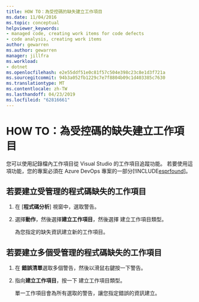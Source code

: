```yaml
---
title: HOW TO：為受控碼的缺失建立工作項目
ms.date: 11/04/2016
ms.topic: conceptual
helpviewer_keywords:
- managed code, creating work items for code defects
- code analysis, creating work items
author: gewarren
ms.author: gewarren
manager: jillfra
ms.workload:
- dotnet
ms.openlocfilehash: e2e55ddf51e0c81f57c504e398c23c8e1d3f721a
ms.sourcegitcommit: 94b3a052fb1229c7e7f8804b09c1d403385c7630
ms.translationtype: MT
ms.contentlocale: zh-TW
ms.lasthandoff: 04/23/2019
ms.locfileid: "62816661"
---
```

# <a name="how-to-create-a-work-item-for-a-managed-code-defect"></a>HOW TO：為受控碼的缺失建立工作項目

您可以使用記錄檔內工作項目從 Visual Studio 的工作項目追蹤功能。 若要使用這項功能，您的專案必須在 Azure DevOps 專案的一部分[!INCLUDE[esprfound](../code-quality/includes/esprfound_md.md)]。

## <a name="to-create-a-work-item-for-managed-code-defect"></a>若要建立受管理的程式碼缺失的工作項目

1. 在 [**程式碼分析**] 視窗中，選取警告。

2. 選擇**動作**，然後選擇**建立工作項目**，然後選擇 建立工作項目類型。

     為您指定的缺失資訊建立新的工作項目。

## <a name="to-create-a-work-item-for-multiple-managed-code-defects"></a>若要建立多個受管理的程式碼缺失的工作項目

1. 在 **錯誤清單**選取多個警告，然後以滑鼠右鍵按一下警告。

2. 指向**建立工作項目**，按一下 建立工作項目類型。

     單一工作項目會為所有選取的警告，讓您指定錯誤的資訊建立。